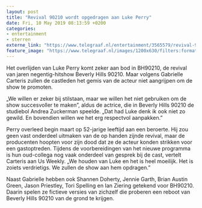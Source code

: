 ```yaml
---
layout: post
title: "Revival 90210 wordt opgedragen aan Luke Perry"
date: Fri, 10 May 2019 08:13:59 +0200
categories: 
- entertainment 
- sterren 
externe_link: "https://www.telegraaf.nl/entertainment/3565579/revival-90210-wordt-opgedragen-aan-luke-perry"
feature_image: "https://www.telegraaf.nl/images/1200x630/filters:format(jpeg):quality(80)/cdn-kiosk-api.telegraaf.nl/cc934a44-72ea-11e9-ad86-0218eaf05005.jpg"
---
```


<p class="intro">Het overlijden van Luke Perry komt zeker aan bod in BH90210, de revival van jaren negentig-hitshow Beverly Hills 90210. Maar volgens Gabrielle Carteris zullen de castleden het gemis van de acteur niet aangrijpen om de show te promoten.</p> <p>„We willen er zeker bij stilstaan, maar we willen het niet gebruiken om de show succesvoller te maken”, aldus de actrice, die in Beverly Hills 90210 de studiebol Andrea Zuckerman speelde. „Dat had Luke denk ik ook niet zo gewild. En bovendien willen we het erg respectvol aanpakken.”</p><p>Perry overleed begin maart op 52-jarige leeftijd aan een beroerte. Hij zou geen vast onderdeel uitmaken van de op handen zijnde revival, maar de producenten hoopten voor zijn dood dat ze de acteur konden strikken voor een gastoptreden. Tijdens de voorbereidingen van het nieuwe programma is hun oud-collega nog vaak onderdeel van gesprek bij de cast, vertelt Carteris aan Us Weekly. „We houden van Luke en het is heel moeilijk. Het is zoiets verdrietigs. We zullen de show aan hem opdragen.”</p><p>Naast Gabrielle hebben ook Shannen Doherty, Jennie Garth, Brian Austin Green, Jason Priestley, Tori Spelling en Ian Ziering getekend voor BH90210. Daarin spelen ze fictieve versies van zichzelf die proberen een reboot van Beverly Hills 90210 van de grond te krijgen.</p>
